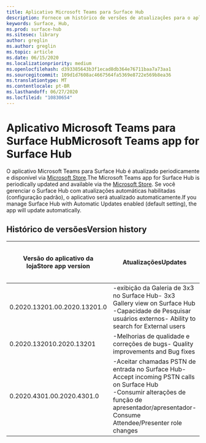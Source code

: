 ```yaml
---
title: Aplicativo Microsoft Teams para Surface Hub
description: Fornece um histórico de versões de atualizações para o aplicativo Microsoft Teams para Surface Hub
keywords: Surface, Hub,
ms.prod: surface-hub
ms.sitesec: library
author: greglin
ms.author: greglin
ms.topic: article
ms.date: 06/15/2020
ms.localizationpriority: medium
ms.openlocfilehash: d393385643b3f1ecad8db364e76711baa7a73aa1
ms.sourcegitcommit: 109d1d7608ac4667564fa5369e8722e569b8ea36
ms.translationtype: MT
ms.contentlocale: pt-BR
ms.lasthandoff: 06/27/2020
ms.locfileid: "10830654"
---
```

# <span data-ttu-id="ee9d2-104">Aplicativo Microsoft Teams para Surface Hub</span><span class="sxs-lookup"><span data-stu-id="ee9d2-104">Microsoft Teams app for Surface Hub</span></span> 

<span data-ttu-id="ee9d2-105">O aplicativo Microsoft Teams para Surface Hub é atualizado periodicamente e disponível via [Microsoft Store](https://www.microsoft.com/store/apps/windows).</span><span class="sxs-lookup"><span data-stu-id="ee9d2-105">The Microsoft Teams app for Surface Hub is periodically updated and available via the [Microsoft Store](https://www.microsoft.com/store/apps/windows).</span></span> <span data-ttu-id="ee9d2-106">Se você gerenciar o Surface Hub com atualizações automáticas habilitadas (configuração padrão), o aplicativo será atualizado automaticamente.</span><span class="sxs-lookup"><span data-stu-id="ee9d2-106">If you manage Surface Hub with Automatic Updates enabled (default setting), the app will update automatically.</span></span>
 

## <span data-ttu-id="ee9d2-107">Histórico de versões</span><span class="sxs-lookup"><span data-stu-id="ee9d2-107">Version history</span></span>
| <span data-ttu-id="ee9d2-108">Versão do aplicativo da loja</span><span class="sxs-lookup"><span data-stu-id="ee9d2-108">Store app version</span></span> | <span data-ttu-id="ee9d2-109">Atualizações</span><span class="sxs-lookup"><span data-stu-id="ee9d2-109">Updates</span></span>                                                                                         | <span data-ttu-id="ee9d2-110">Publicado na Microsoft Store</span><span class="sxs-lookup"><span data-stu-id="ee9d2-110">Published to Microsoft Store</span></span> |
| --------------------- | --------------------------------------------------------------------------------------------------- | -------------------------------- |
| <span data-ttu-id="ee9d2-111">0.2020.13201.0</span><span class="sxs-lookup"><span data-stu-id="ee9d2-111">0.2020.13201.0</span></span>        | <span data-ttu-id="ee9d2-112">-exibição da Galeria de 3x3 no Surface Hub</span><span class="sxs-lookup"><span data-stu-id="ee9d2-112">- 3x3 Gallery view on Surface Hub</span></span><br><span data-ttu-id="ee9d2-113">-Capacidade de Pesquisar usuários externos</span><span class="sxs-lookup"><span data-stu-id="ee9d2-113">- Ability to search for External users</span></span>                         | <span data-ttu-id="ee9d2-114">10 de junho de 2020</span><span class="sxs-lookup"><span data-stu-id="ee9d2-114">June 10, 2020</span></span><br>            |
| <span data-ttu-id="ee9d2-115">0.2020.13201</span><span class="sxs-lookup"><span data-stu-id="ee9d2-115">0.2020.13201</span></span>          | <span data-ttu-id="ee9d2-116">-Melhorias de qualidade e correções de bugs</span><span class="sxs-lookup"><span data-stu-id="ee9d2-116">- Quality improvements and Bug fixes</span></span>                                                                | <span data-ttu-id="ee9d2-117">1 de junho de 2020</span><span class="sxs-lookup"><span data-stu-id="ee9d2-117">June 1, 2020</span></span><br>          |
| <span data-ttu-id="ee9d2-118">0.2020.4301.0</span><span class="sxs-lookup"><span data-stu-id="ee9d2-118">0.2020.4301.0</span></span>         | <span data-ttu-id="ee9d2-119">-Aceitar chamadas PSTN de entrada no Surface Hub</span><span class="sxs-lookup"><span data-stu-id="ee9d2-119">- Accept incoming PSTN calls on Surface Hub</span></span><br><span data-ttu-id="ee9d2-120">-Consumir alterações de função de apresentador/apresentador</span><span class="sxs-lookup"><span data-stu-id="ee9d2-120">- Consume Attendee/Presenter role changes</span></span>            | <span data-ttu-id="ee9d2-121">21 de maio de 2020</span><span class="sxs-lookup"><span data-stu-id="ee9d2-121">May 21, 2020</span></span>                     |
